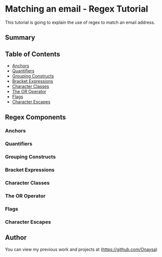# Matching an email - Regex Tutorial

This tutorial is going to explain the use of regex to match an email address.

## Summary



## Table of Contents

- [Anchors](#anchors)
- [Quantifiers](#quantifiers)
- [Grouping Constructs](#grouping-constructs)
- [Bracket Expressions](#bracket-expressions)
- [Character Classes](#character-classes)
- [The OR Operator](#the-or-operator)
- [Flags](#flags)
- [Character Escapes](#character-escapes)

## Regex Components

### Anchors


### Quantifiers



### Grouping Constructs


### Bracket Expressions


### Character Classes


### The OR Operator


### Flags



### Character Escapes


## Author

You can view my previous work and projects at (https://github.com/Onaysa)
